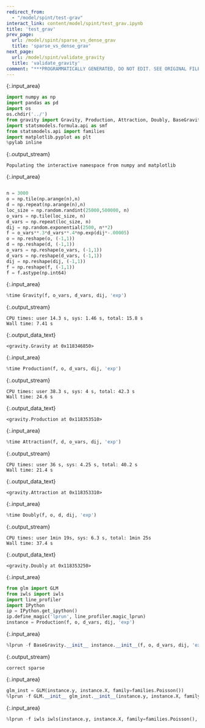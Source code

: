 ```yaml
---
redirect_from:
  - "/model/spint/test-grav"
interact_link: content/model/spint/test_grav.ipynb
title: 'test_grav'
prev_page:
  url: /model/spint/sparse_vs_dense_grav
  title: 'sparse_vs_dense_grav'
next_page:
  url: /model/spint/validate_gravity
  title: 'validate_gravity'
comment: "***PROGRAMMATICALLY GENERATED, DO NOT EDIT. SEE ORIGINAL FILES IN /content***"
---
```




{:.input_area}
```python
import numpy as np
import pandas as pd
import os
os.chdir('../')
from gravity import Gravity, Production, Attraction, Doubly, BaseGravity
import statsmodels.formula.api as smf
from statsmodels.api import families
import matplotlib.pyplot as plt
%pylab inline
```


{:.output_stream}
```
Populating the interactive namespace from numpy and matplotlib

```



{:.input_area}
```python

n = 3000
o = np.tile(np.arange(n),n)
d = np.repeat(np.arange(n),n)
loc_size = np.random.randint(25000,500000, n)
o_vars = np.tile(loc_size, n)
d_vars = np.repeat(loc_size, n)
dij = np.random.exponential(2500, n**2)
f = o_vars**.3*d_vars**.4*np.exp(dij*-.00005)
o = np.reshape(o, (-1,1))
d = np.reshape(d, (-1,1))
o_vars = np.reshape(o_vars, (-1,1))
d_vars = np.reshape(d_vars, (-1,1))
dij = np.reshape(dij, (-1,1))
f = np.reshape(f, (-1,1))
f = f.astype(np.int64)
```




{:.input_area}
```python
%time Gravity(f, o_vars, d_vars, dij, 'exp')
```


{:.output_stream}
```
CPU times: user 14.3 s, sys: 1.46 s, total: 15.8 s
Wall time: 7.41 s

```




{:.output_data_text}
```
<gravity.Gravity at 0x118346850>
```





{:.input_area}
```python
%time Production(f, o, d_vars, dij, 'exp')
```


{:.output_stream}
```
CPU times: user 38.3 s, sys: 4 s, total: 42.3 s
Wall time: 24.6 s

```




{:.output_data_text}
```
<gravity.Production at 0x118353510>
```





{:.input_area}
```python
%time Attraction(f, d, o_vars, dij, 'exp')
```


{:.output_stream}
```
CPU times: user 36 s, sys: 4.25 s, total: 40.2 s
Wall time: 21.4 s

```




{:.output_data_text}
```
<gravity.Attraction at 0x118353310>
```





{:.input_area}
```python
%time Doubly(f, o, d, dij, 'exp')
```


{:.output_stream}
```
CPU times: user 1min 19s, sys: 6.3 s, total: 1min 25s
Wall time: 37.4 s

```




{:.output_data_text}
```
<gravity.Doubly at 0x118353250>
```





{:.input_area}
```python
from glm import GLM
from iwls import iwls
import line_profiler
import IPython
ip = IPython.get_ipython()
ip.define_magic('lprun', line_profiler.magic_lprun)
instance = Production(f, o, d_vars, dij, 'exp')

```




{:.input_area}
```python
%lprun -f BaseGravity.__init__ instance.__init__(f, o, d_vars, dij, 'exp')
```


{:.output_stream}
```
correct sparse

```



{:.input_area}
```python
glm_inst = GLM(instance.y, instance.X, family=families.Poisson())
%lprun -f GLM.__init__ glm_inst.__init__(instance.y, instance.X, family=families.Poisson())
```




{:.input_area}
```python
%lprun -f iwls iwls(instance.y, instance.X, family=families.Poisson(), offset=None, y_fix=None)
```

